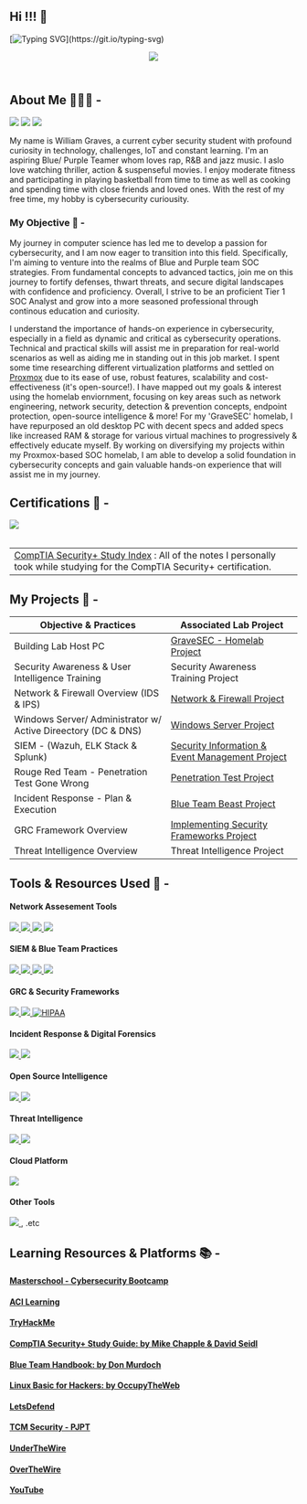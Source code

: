 ## Hi !!! 👋
[![Typing SVG](https://readme-typing-svg.herokuapp.com?font=Fira+Code&size=18&pause=1000&color=609EF7&width=476&lines=Hi!+Welcome+to+GraveGuard+on+Github!;My+name+is+William+Graves..;..and+I'm+a+novice+cyber+professional.;I+have+a+focused+interest+in+strengthening..;..+defensive+security+infrastructure+..;...+network+analysis+..;..+vulnerability+management+..;..+and+incident+response+objectives.;Check+out+my+work+below!)](https://git.io/typing-svg)

<header id="header"
  <div>
    <img src="https://github.com/user-attachments/assets/aa2324f2-d711-4c06-8092-d1c06ad39eda" />
  </div>
</header>

## About Me 👨🏾‍💻 -

<a href="https://www.linkedin.com/in/williamgraves-gravesec"><img src="https://img.shields.io/badge/-LinkedIn-0072b1?&style=for-the-badge&logo=linkedin&logoColor=white" /></a>
<a href="https://www.youtube.com/@GraveSEC"><img src="https://img.shields.io/badge/-YouTube-FF0000?&style=for-the-badge&logo=youtube&logoColor=white" /></a>
<a href="https://www.instagram.com/therealdotwill/"><img src="https://img.shields.io/badge/-Instagram-E4405F?style=for-the-badge&logo=instagram&logoColor=white&labelColor=purple" /></a>

My name is William Graves, a current cyber security student with profound curiosity in technology, challenges, IoT and constant learning. I'm an aspiring Blue/ Purple Teamer whom loves rap, R&B and jazz music. I aslo love watching thriller, action & suspenseful movies. I enjoy moderate fitness and participating in playing basketball from time to time as well as cooking and spending time with close friends and loved ones. With the rest of my free time, my hobby is cybersecurity curiousity.

### My Objective 🎯 -

  My journey in computer science has led me to develop a passion for cybersecurity, and I am now eager to transition into this field. Specifically, I'm aiming to  venture into the realms of Blue and Purple team SOC strategies. From fundamental concepts to advanced tactics, join me on this journey to fortify defenses, thwart threats, and secure digital landscapes with confidence and proficiency. Overall, I strive to be an proficient Tier 1 SOC Analyst and grow into a more seasoned professional through continous education and curiosity.
 
  I understand the importance of hands-on experience in cybersecurity, especially in a field as dynamic and critical as cybersecurity operations. Technical and practical skills will assist me in preparation for real-world scenarios as well as aiding me in standing out in this job market. I spent some time researching different virtualization platforms and settled on <a href="https://www.proxmox.com/en/proxmox-virtual-environment/overview">Proxmox</a> due to its ease of use, robust features, scalability and cost-effectiveness (it's open-source!). I have mapped out my goals & interest using the homelab enviornment, focusing on key areas such as network engineering, network security, detection & prevention concepts, endpoint protection, open-source intelligence & more! For my 'GraveSEC' homelab, I have repurposed an old desktop PC with decent specs and added specs like increased RAM & storage for various virtual machines to progressively & effectively educate myself. By working on diversifying my projects within my Proxmox-based SOC homelab, I am able to develop a solid foundation in cybersecurity concepts and gain valuable hands-on experience that will assist me in my journey.

## Certifications 🪪 -
<div>
<img src="https://img.shields.io/badge/-Security%2B-FF0000?&style=for-the-badge&logo=CompTIA&logoColor=white&labelColor=black" />
</div>

<br>

<table>
  <tr>
    <td>
<a href="https://lucky-salto-c8e.notion.site/CompTIA-Security-Study-Index-0e1973f64e424b51a27139ee5e9ac319?pvs=4/blob/main/README.md">CompTIA Security+ Study Index</a> : All of the notes I personally took while studying for the CompTIA Security+ certification. 
</td>
  </tr>
</table>
  
## My Projects 🔬 -

| Objective & Practices                 | Associated Lab Project         |
|-----------------------------------------------|----------------------------|
| Building Lab Host PC | <a href="https://lucky-salto-c8e.notion.site/5-GraveSEC-SOC-Lab-Overview-4225a2e88ef247429c07df4f618e8594?pvs=4">GraveSEC - Homelab Project</a> |
| Security Awareness & User Intelligence Training | Security Awareness Training Project |
| Network & Firewall Overview (IDS & IPS) | <a href="https://lucky-salto-c8e.notion.site/Virtual-Network-Firewall-w-OpnSense-c3de551e8841416780d3602ca6fba4c9?pvs=4">Network & Firewall Project</a> |
| Windows Server/ Administrator w/ Active Direectory (DC & DNS) |<a href="https://lucky-salto-c8e.notion.site/Windows-Server-2022-Active-Directory-Domain-Controller-37cdd394a0784df4a290a07cf7fd6868?pvs=4">Windows Server Project</a> |
| SIEM - (Wazuh, ELK Stack & Splunk)| <a href="https://lucky-salto-c8e.notion.site/SIEM-Implementation-Configuration-74a90a34023546ada0d996a42b25bb35?pvs=4">Security Information & Event Management Project</a> |
| Rouge Red Team - Penetration Test Gone Wrong | <a href="https://lucky-salto-c8e.notion.site/Rouge-Red-Team-642e8e1397a449e6abb8ccdc704ad4a4?pvs=4">Penetration Test Project</a> |
| Incident Response -  Plan & Execution | <a href="https://lucky-salto-c8e.notion.site/Incident-Response-185890c85ec645b09025f1b38d5100dd?pvs=4">Blue Team Beast Project</a> |
| GRC Framework Overview | <a href="https://lucky-salto-c8e.notion.site/GRC-Security-Frameworks-11a2c82e931b44ffa26bf030917a0b11?pvs=4">Implementing Security Frameworks Project</a> |
| Threat Intelligence Overview | Threat Intelligence Project |

## Tools & Resources Used 🔧 -

#### Network Assesement Tools
<div>
  <a href="https://www.wireshark.org/" target="_blank">
    <img src="https://img.shields.io/badge/-Wireshark-0074D9?&style=for-the-badge&logo=Wireshark&logoColor=white" />
</a>
  <a href="https://nmap.org/" target="_blank">
    <img src="https://img.shields.io/badge/-Nmap-800080?&style=for-the-badge&logo=Nmap&logoColor=white" />
</a>
  <a href="https://zeek.org/" target="_blank">
    <img src="https://img.shields.io/badge/-Zeek-B57EDC?&style=for-the-badge&logo=Zeek&logoColor=white" />
</a>
  <a href="https://suricata.io/" target="_blank">
    <img src="https://img.shields.io/badge/-Suricata-FF4500?&style=for-the-badge&logo=Suricata&logoColor=white" />
</a>
</div>

#### SIEM & Blue Team Practices
<div>
  <a href="https://wazuh.com/platform/overview/" target="_blank">
  <img src="https://img.shields.io/badge/-Wazuh-000000?&style=for-the-badge&logo=Wazuh&logoColor=white&labelColor=hotpink" />
</a>
 <a href="https://learn.microsoft.com/en-us/windows-server/identity/ad-ds/get-started/virtual-dc/active-directory-domain-services-overview/" target="_blank">
      <img src="https://img.shields.io/badge/-Microsoft_Active_Directory-0078D4?style=for-the-badge&logo=Microsoft&logoColor=white" />
 </a>
  <a href="https://www.splunk.com/" target="_blank">
      <img src="https://img.shields.io/badge/-Splunk-000000?&style=for-the-badge&logo=Splunk&logoColor=white&labelColor=hotpink" />
    </a>
  <a href="https://www.elastic.co/elastic-stack/" target="_blank">
    <img src="https://img.shields.io/badge/-Elastic Stack-008080?&style=for-the-badge&logo=Elastic&logoColor=blue&labelColor=yellow" />
  </a>
    </div>

 #### GRC & Security Frameworks
 <div>
   <a href="https://ico.org.uk/media/for-organisations/guide-to-the-general-data-protection-regulation-gdpr-1-0.pdf" target="_blank">
    <img src="https://img.shields.io/badge/-GDPR-4D4D4D?&style=for-the-badge&logo=GDPR&logoColor=white" />
</a>
 <a href="https://nvlpubs.nist.gov/nistpubs/CSWP/NIST.CSWP.29.pdf" target="_blank">
    <img src="https://img.shields.io/badge/-NIST-1679A7?&style=for-the-badge&logo=NIST&logoColor=white" />
</a>
   <a href="https://www.hhs.gov/hipaa/for-professionals/security/guidance/cybersecurity/index.html" target="_blank">
    <img src="https://img.shields.io/badge/-HIPAA-89CFF0?&style=for-the-badge&logo=HIPAA&logoColor=white" alt="HIPAA"/>
</a>
</div>

#### Incident Response & Digital Forensics
  <div>
  <a href="https://www.microsoft.com/en-us/security/business/microsoft-defender-for-business-and-individuals-free-trial/" target="_blank">
    <img src="https://img.shields.io/badge/-Microsoft_Defender_for_Endpoint-0078D4?&style=for-the-badge&logo=Microsoft&logoColor=white" />
  </a>
   <a href="https://www.rapid7.com/products/velociraptor/" target="_blank">
    <img src="https://img.shields.io/badge/-Velociraptor-006400?&style=for-the-badge&logo=Rapid7&logoColor=white" />
</a>
</div>

  #### Open Source Intelligence
<div>
<a href="https://osintframework.com/" target="_blank">
    <img src="https://img.shields.io/badge/-OSINT-000000?&style=for-the-badge&logo=OSINT&logoColor=white" />
</a>
  <a href="https://www.exploit-db.com/about-exploit-db" target="_blank">
    <img src="https://img.shields.io/badge/-Exploit_Database-00008B?&style=for-the-badge&logo=Exploit-Database&logoColor=white" />
   </a>
</div>

#### Threat Intelligence
<div>
 <a href="https://www.virustotal.com/gui/home/upload" target="_blank">
    <img src="https://img.shields.io/badge/-Virus_Total-0074D9?&style=for-the-badge&logo=VirusTotal&logoColor=white" />
</a>
  <a href="https://attack.mitre.org/" target="_blank">
    <img src="https://img.shields.io/badge/-MITRE_ATT&CK-FB4D4D?&style=for-the-badge&logo=MITRE&logoColor=white" />
</a>
</div>

#### Cloud Platform
<div>
  <a href="https://azure.microsoft.com/en-us/free" target="_blank">
    <img src="https://img.shields.io/badge/-Microsoft%20Azure-0089D6?&style=for-the-badge&logo=Microsoft%20Azure&logoColor=white&labelColor=black" />
  </a>
</div>

 #### Other Tools
 <div>
   <a href="https://www.metasploit.com/" target="_blank">
    <img src="https://img.shields.io/badge/-Metasploit-1679A7?&style=for-the-badge&logo=Metasploit&logoColor=white" />
</a>
   , .etc
</div>

## Learning Resources & Platforms 📚 -

#### <a href="https://www.masterschool.com/about-us/">Masterschool - Cybersecurity Bootcamp</a>
#### <a href="https://www.acilearning.com/login//">ACI Learning</a>
#### <a href="https://tryhackme.com/r/about/">TryHackMe</a>
#### <a href="https://a.co/d/cO7qAJV/">CompTIA Security+ Study Guide: by Mike Chapple & David Seidl</a>
#### <a href="https://a.co/d/6CyzmwE/">Blue Team Handbook: by Don Murdoch</a>
#### <a href="https://a.co/d/hXIDlOq/">Linux Basic for Hackers: by OccupyTheWeb</a>
#### <a href="https://app.letsdefend.io/path/cybersecurity-for-students/">LetsDefend</a>
#### <a href="https://certifications.tcm-sec.com/pjpt/">TCM Security - PJPT</a>
#### <a href="https://underthewire.tech/century">UnderTheWire</a>
#### <a href="https://overthewire.org/wargames/">OverTheWire</a>
#### <a href="https://www.youtube.com/">YouTube</a>

